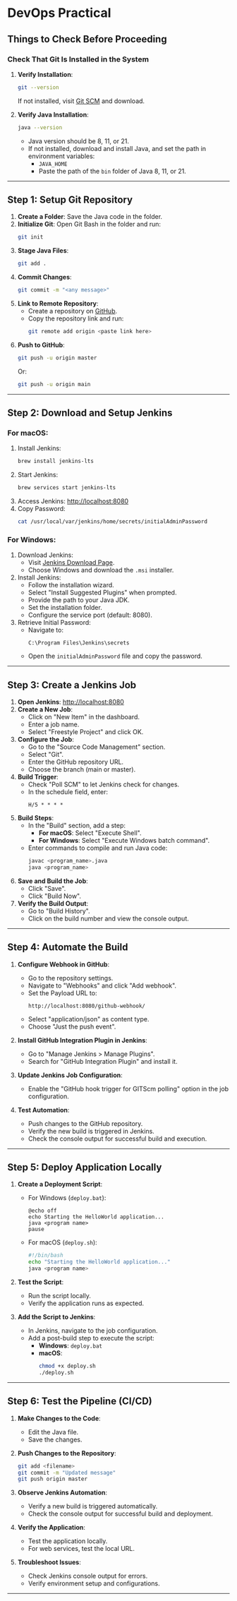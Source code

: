 # DevOps Practical

## Things to Check Before Proceeding

### Check That Git Is Installed in the System
1. **Verify Installation**: 
   ```bash
   git --version
   ```
   If not installed, visit [Git SCM](https://git-scm.com/) and download.

2. **Verify Java Installation**:
   ```bash
   java --version
   ```
   - Java version should be 8, 11, or 21.
   - If not installed, download and install Java, and set the path in environment variables:
     - `JAVA_HOME`
     - Paste the path of the `bin` folder of Java 8, 11, or 21.

---

## Step 1: Setup Git Repository

1. **Create a Folder**: Save the Java code in the folder.
2. **Initialize Git**: Open Git Bash in the folder and run:
   ```bash
   git init
   ```
3. **Stage Java Files**:
   ```bash
   git add .
   ```
4. **Commit Changes**:
   ```bash
   git commit -m "<any message>"
   ```
5. **Link to Remote Repository**:
   - Create a repository on [GitHub](https://www.github.com).
   - Copy the repository link and run:
     ```bash
     git remote add origin <paste link here>
     ```
6. **Push to GitHub**:
   ```bash
   git push -u origin master
   ```
   Or:
   ```bash
   git push -u origin main
   ```

---

## Step 2: Download and Setup Jenkins

### For macOS:
1. Install Jenkins:
   ```bash
   brew install jenkins-lts
   ```
2. Start Jenkins:
   ```bash
   brew services start jenkins-lts
   ```
3. Access Jenkins:
   [http://localhost:8080](http://localhost:8080)
4. Copy Password:
   ```bash
   cat /usr/local/var/jenkins/home/secrets/initialAdminPassword
   ```

### For Windows:
1. Download Jenkins:
   - Visit [Jenkins Download Page](https://www.jenkins.io/download).
   - Choose Windows and download the `.msi` installer.
2. Install Jenkins:
   - Follow the installation wizard.
   - Select "Install Suggested Plugins" when prompted.
   - Provide the path to your Java JDK.
   - Set the installation folder.
   - Configure the service port (default: 8080).
3. Retrieve Initial Password:
   - Navigate to:
     ```
     C:\Program Files\Jenkins\secrets
     ```
   - Open the `initialAdminPassword` file and copy the password.

---

## Step 3: Create a Jenkins Job

1. **Open Jenkins**:
   [http://localhost:8080](http://localhost:8080)
2. **Create a New Job**:
   - Click on "New Item" in the dashboard.
   - Enter a job name.
   - Select "Freestyle Project" and click OK.
3. **Configure the Job**:
   - Go to the "Source Code Management" section.
   - Select "Git".
   - Enter the GitHub repository URL.
   - Choose the branch (main or master).
4. **Build Trigger**:
   - Check "Poll SCM" to let Jenkins check for changes.
   - In the schedule field, enter:
     ```
     H/5 * * * *
     ```
5. **Build Steps**:
   - In the "Build" section, add a step:
     - **For macOS**: Select "Execute Shell".
     - **For Windows**: Select "Execute Windows batch command".
   - Enter commands to compile and run Java code:
     ```bash
     javac <program_name>.java
     java <program_name>
     ```
6. **Save and Build the Job**:
   - Click "Save".
   - Click "Build Now".
7. **Verify the Build Output**:
   - Go to "Build History".
   - Click on the build number and view the console output.

---

## Step 4: Automate the Build

1. **Configure Webhook in GitHub**:
   - Go to the repository settings.
   - Navigate to "Webhooks" and click "Add webhook".
   - Set the Payload URL to:
     ```
     http://localhost:8080/github-webhook/
     ```
   - Select "application/json" as content type.
   - Choose "Just the push event".

2. **Install GitHub Integration Plugin in Jenkins**:
   - Go to "Manage Jenkins > Manage Plugins".
   - Search for "GitHub Integration Plugin" and install it.

3. **Update Jenkins Job Configuration**:
   - Enable the "GitHub hook trigger for GITScm polling" option in the job configuration.

4. **Test Automation**:
   - Push changes to the GitHub repository.
   - Verify the new build is triggered in Jenkins.
   - Check the console output for successful build and execution.

---

## Step 5: Deploy Application Locally

1. **Create a Deployment Script**:
   - For Windows (`deploy.bat`):
     ```batch
     @echo off
     echo Starting the HelloWorld application...
     java <program name>
     pause
     ```
   - For macOS (`deploy.sh`):
     ```bash
     #!/bin/bash
     echo "Starting the HelloWorld application..."
     java <program name>
     ```

2. **Test the Script**:
   - Run the script locally.
   - Verify the application runs as expected.

3. **Add the Script to Jenkins**:
   - In Jenkins, navigate to the job configuration.
   - Add a post-build step to execute the script:
     - **Windows**: `deploy.bat`
     - **macOS**:
       ```bash
       chmod +x deploy.sh
       ./deploy.sh
       ```

---

## Step 6: Test the Pipeline (CI/CD)

1. **Make Changes to the Code**:
   - Edit the Java file.
   - Save the changes.

2. **Push Changes to the Repository**:
   ```bash
   git add <filename>
   git commit -m "Updated message"
   git push origin master
   ```

3. **Observe Jenkins Automation**:
   - Verify a new build is triggered automatically.
   - Check the console output for successful build and deployment.

4. **Verify the Application**:
   - Test the application locally.
   - For web services, test the local URL.

5. **Troubleshoot Issues**:
   - Check Jenkins console output for errors.
   - Verify environment setup and configurations.

---
